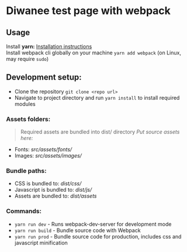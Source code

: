 # Diwanee test page with webpack

## Usage
Install **yarn:** [Installation instructions](https://yarnpkg.com/en/docs/install)  
Install webpack cli globally on your machine ```yarn add webpack``` (on Linux, may require ```sudo```)

## Development setup:
* Clone the repository ```git clone <repo url>```
* Navigate to project directory and run ```yarn install``` to install required modules

### Assets folders:
> Required assets are bundled into dist/ directory
*Put source assets here:*
* Fonts: *src/assets/fonts/*
* Images: *src/assets/images/*

### Bundle paths:
* CSS is bundled to: *dist/css/*
* Javascript is bundled to: *dist/js/*
* Assets are bundled to: *dist/assets*

### Commands:
* ```yarn run dev``` - Runs webpack-dev-server for development mode
* ```yarn run build``` - Bundle source code with Webpack
* ```yarn run prod``` - Bundle source code for production, includes css and javascript minification
